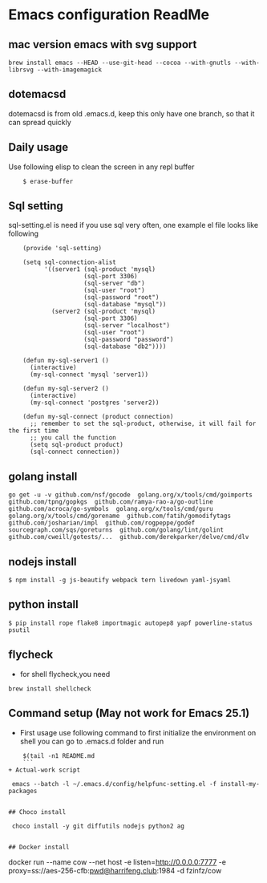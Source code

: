 # Emacs configuration ReadMe #

## mac version emacs with svg support

```
brew install emacs --HEAD --use-git-head --cocoa --with-gnutls --with-librsvg --with-imagemagick
```

## dotemacsd
dotemacsd is from old .emacs.d, keep this only have one branch, so that it can spread quickly

## Daily usage
Use following elisp to clean the screen in any repl buffer

```
    $ erase-buffer
```

## Sql setting
sql-setting.el is need if you use sql very often, one example el file looks like following

```
    (provide 'sql-setting)

    (setq sql-connection-alist
          '((server1 (sql-product 'mysql)
                     (sql-port 3306)
                     (sql-server "db")
                     (sql-user "root")
                     (sql-password "root")
                     (sql-database "mysql"))
            (server2 (sql-product 'mysql)
                     (sql-port 3306)
                     (sql-server "localhost")
                     (sql-user "root")
                     (sql-password "password")
                     (sql-database "db2"))))

    (defun my-sql-server1 ()
      (interactive)
      (my-sql-connect 'mysql 'server1))

    (defun my-sql-server2 ()
      (interactive)
      (my-sql-connect 'postgres 'server2))

    (defun my-sql-connect (product connection)
      ;; remember to set the sql-product, otherwise, it will fail for the first time
      ;; you call the function
      (setq sql-product product)
      (sql-connect connection))
```
## golang install


```
go get -u -v github.com/nsf/gocode  golang.org/x/tools/cmd/goimports github.com/tpng/gopkgs  github.com/ramya-rao-a/go-outline  github.com/acroca/go-symbols  golang.org/x/tools/cmd/guru  golang.org/x/tools/cmd/gorename  github.com/fatih/gomodifytags  github.com/josharian/impl  github.com/rogpeppe/godef  sourcegraph.com/sqs/goreturns  github.com/golang/lint/golint  github.com/cweill/gotests/...  github.com/derekparker/delve/cmd/dlv
```

## nodejs install

    $ npm install -g js-beautify webpack tern livedown yaml-jsyaml

## python install

    $ pip install rope flake8 importmagic autopep8 yapf powerline-status psutil

## flycheck
+ for shell flycheck,you need

```
brew install shellcheck
```


## Command setup (May not work for Emacs 25.1)
+ First usage use following command to first initialize the environment on shell you can go to .emacs.d folder and run

```
    $(tail -n1 README.md
    ```
+ Actual-work script

```
     emacs --batch -l ~/.emacs.d/config/helpfunc-setting.el -f install-my-packages
```

## Choco install
```
     choco install -y git diffutils nodejs python2 ag
```

## Docker install
```
docker run --name cow --net host -e listen=http://0.0.0.0:7777 -e proxy=ss://aes-256-cfb:pwd@harrifeng.club:1984 -d fzinfz/cow
```

